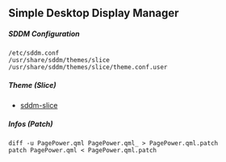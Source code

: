 ## Simple Desktop Display Manager

##### SDDM Configuration

```
/etc/sddm.conf
/usr/share/sddm/themes/slice
/usr/share/sddm/themes/slice/theme.conf.user
```

##### Theme (Slice)

* [sddm-slice](https://github.com/RadRussianRus/sddm-slice)

##### Infos (Patch)

```
diff -u PagePower.qml PagePower.qml_ > PagePower.qml.patch
patch PagePower.qml < PagePower.qml.patch
```

